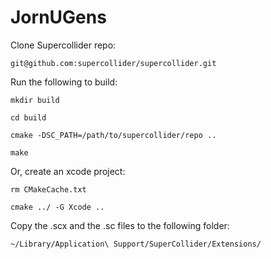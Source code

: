 JornUGens
=========

Clone Supercollider repo:

`git@github.com:supercollider/supercollider.git`

Run the following to build:

`mkdir build`

`cd build`

`cmake -DSC_PATH=/path/to/supercollider/repo ..`

`make`

Or, create an xcode project:

`rm CMakeCache.txt`

`cmake ../ -G Xcode ..`

Copy the .scx and the .sc files to the following folder:

`~/Library/Application\ Support/SuperCollider/Extensions/`

